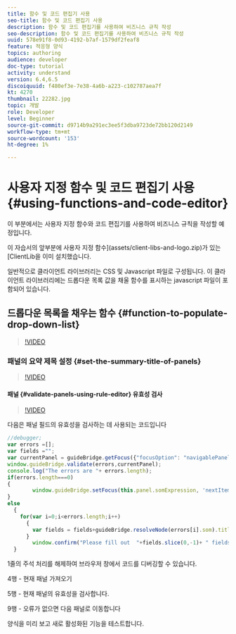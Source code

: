 ```yaml
---
title: 함수 및 코드 편집기 사용
seo-title: 함수 및 코드 편집기 사용
description: 함수 및 코드 편집기를 사용하여 비즈니스 규칙 작성
seo-description: 함수 및 코드 편집기를 사용하여 비즈니스 규칙 작성
uuid: 578e91f8-0d93-4192-b7af-1579df2feaf8
feature: 적응형 양식
topics: authoring
audience: developer
doc-type: tutorial
activity: understand
version: 6.4,6.5
discoiquuid: f480ef3e-7e38-4a6b-a223-c102787aea7f
kt: 4270
thumbnail: 22282.jpg
topic: 개발
role: Developer
level: Beginner
source-git-commit: d9714b9a291ec3ee5f3dba9723de72bb120d2149
workflow-type: tm+mt
source-wordcount: '153'
ht-degree: 1%

---
```



# 사용자 지정 함수 및 코드 편집기 사용 {#using-functions-and-code-editor}

이 부분에서는 사용자 지정 함수와 코드 편집기를 사용하여 비즈니스 규칙을 작성할 예정입니다.

이 자습서의 앞부분에 사용자 지정 함수](assets/client-libs-and-logo.zip)가 있는 [ClientLib을 이미 설치했습니다.

일반적으로 클라이언트 라이브러리는 CSS 및 Javascript 파일로 구성됩니다. 이 클라이언트 라이브러리에는 드롭다운 목록 값을 채울 함수를 표시하는 javascript 파일이 포함되어 있습니다.


## 드롭다운 목록을 채우는 함수 {#function-to-populate-drop-down-list}

>[!VIDEO](https://video.tv.adobe.com/v/22282?quality=9&learn=on)

### 패널의 요약 제목 설정 {#set-the-summary-title-of-panels}

>[!VIDEO](https://video.tv.adobe.com/v/28387?quality=9&learn=on)

#### 패널 {#validate-panels-using-rule-editor} 유효성 검사

>[!VIDEO](https://video.tv.adobe.com/v/28409?quality=9&learn=on)

다음은 패널 필드의 유효성을 검사하는 데 사용되는 코드입니다

```javascript
//debugger;
var errors =[];
var fields ="";
var currentPanel = guideBridge.getFocus({"focusOption": "navigablePanel"});
window.guideBridge.validate(errors,currentPanel);
console.log("The errors are "+ errors.length);
if(errors.length===0)
{
        window.guideBridge.setFocus(this.panel.somExpression, 'nextItem', true);
}
else
  {
    for(var i=0;i<errors.length;i++)
      {
        var fields = fields+guideBridge.resolveNode(errors[i].som).title+" , ";
      }
        window.confirm("Please fill out  "+fields.slice(0,-1)+ " fields");
  }
```

1줄의 주석 처리를 해제하여 브라우저 창에서 코드를 디버깅할 수 있습니다.

4행 - 현재 패널 가져오기

5행 - 현재 패널의 유효성을 검사합니다.

9행 - 오류가 없으면 다음 패널로 이동합니다

양식을 미리 보고 새로 활성화된 기능을 테스트합니다.
